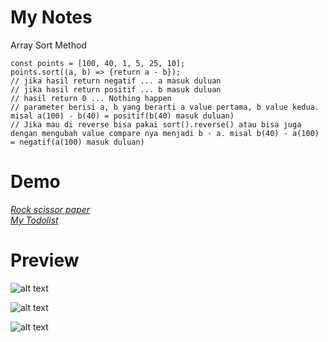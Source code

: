 # My Notes
Array Sort Method
```
const points = [100, 40, 1, 5, 25, 10];
points.sort((a, b) => {return a - b});
// jika hasil return negatif ... a masuk duluan
// jika hasil return positif ... b masuk duluan
// hasil return 0 ... Nothing happen
// parameter berisi a, b yang berarti a value pertama, b value kedua. misal a(100) - b(40) = positif(b(40) masuk duluan)
// Jika mau di reverse bisa pakai sort().reverse() atau bisa juga dengan mengubah value compare nya menjadi b - a. misal b(40) - a(100) = negatif(a(100) masuk duluan)
```

# Demo
<a href="https://rockscissorspaper-seven.vercel.app/"><em>Rock scissor paper</em></a>
<br>
<a href="https://mytodolists-nine.vercel.app/"><em>My Todolist</em></a>

# Preview
![alt text](https://github.com/Damarwendha/Learning-Javascript/blob/main/Rock%20Scissors%20Paper/image/Screenshot%20(133).png?raw=true)

![alt text](https://github.com/Damarwendha/Learning-Javascript/blob/main/Calculator/Screenshot%20(138).png?raw=true)

![alt text](https://github.com/Damarwendha/Learning-Javascript/blob/main/TodoList/img/Screenshot%20(140).png?raw=true)


 


